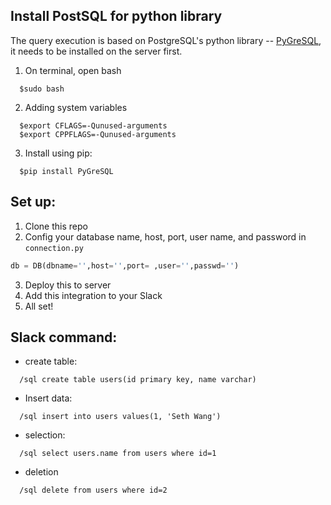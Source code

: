 ## Install PostSQL for python library

The query execution is based on PostgreSQL's python library -- [PyGreSQL](http://www.pygresql.org/), it needs to be installed on the server first.
1. On terminal, open bash
```
  $sudo bash
```
2. Adding system variables
```
  $export CFLAGS=-Qunused-arguments
  $export CPPFLAGS=-Qunused-arguments
```
3. Install using pip:
```
  $pip install PyGreSQL
```

## Set up:
1. Clone this repo
2. Config your database name, host, port, user name, and password in ```connection.py```
```python
db = DB(dbname='',host='',port= ,user='',passwd='')
```
3. Deploy this to server
4. Add this integration to your Slack
5. All set!

## Slack command:
- create table:
```
  /sql create table users(id primary key, name varchar)
```
- Insert data:
```
  /sql insert into users values(1, 'Seth Wang')
```
- selection:
```
  /sql select users.name from users where id=1
```
- deletion
```
  /sql delete from users where id=2
```
